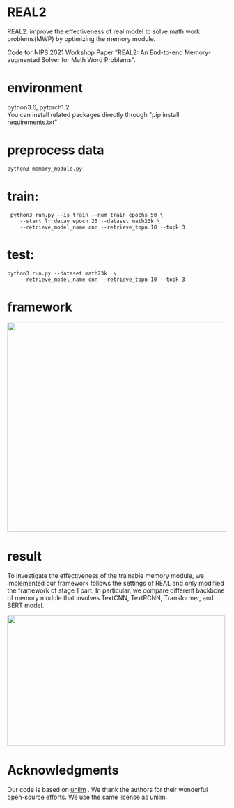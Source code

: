# REAL2
REAL2: improve the effectiveness of real model to solve math work problems(MWP) by optimizing the memory module.

Code for NIPS 2021 Workshop Paper "REAL2: An End-to-end Memory-augmented Solver for Math Word Problems".

# environment  
python3.6, pytorch1.2\
You can install related packages directly through "pip install requirements.txt" 

# preprocess data
    python3 memory_module.py

# train: 
     python3 run.py --is_train --num_train_epochs 50 \
        --start_lr_decay_epoch 25 --dataset math23k \
        --retrieve_model_name cnn --retrieve_topn 10 --topk 3 

# test:
    python3 run.py --dataset math23k  \
        --retrieve_model_name cnn --retrieve_topn 10 --topk 3 

# framework
 
<img width="800" height="480" src="https://github.com/sfeng-m/REAL2/blob/master/images/framework.png" />

# result
To investigate the effectiveness of the trainable memory module, we implemented our framework follows the settings of REAL and only modified the framework of stage 1 part.  In particular, we compare different backbone of memory module that involves TextCNN, TextRCNN, Transformer, and BERT model. 

<img width="500" height="300" src="https://github.com/sfeng-m/REAL2/blob/master/images/result.png" />


# Acknowledgments
Our code is based on [unilm](https://github.com/microsoft/unilm/tree/master/unilm-v1) . We thank the authors for their wonderful open-source efforts. We use the same license as unilm.